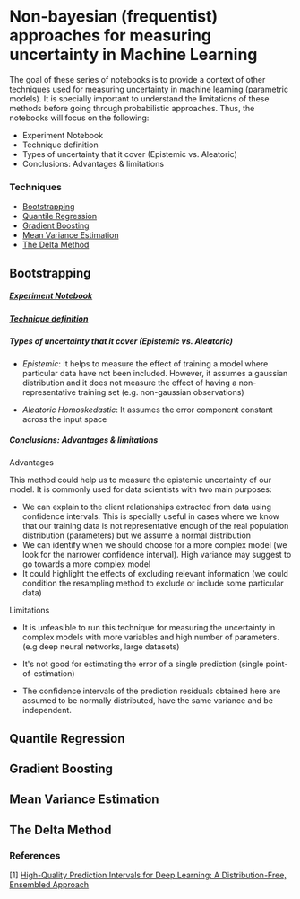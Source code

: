 # Non-bayesian (frequentist) approaches for measuring uncertainty in Machine Learning

The goal of these series of notebooks is to provide a context of other techniques used for measuring uncertainty in machine learning (parametric models). It is specially important to understand the limitations of these methods before going through probabilistic approaches. Thus, the notebooks will focus on the following: 

  - Experiment Notebook
  - Technique definition
  - Types of uncertainty that it cover (Epistemic vs. Aleatoric)
  - Conclusions: Advantages & limitations

### Techniques

* [Bootstrapping](#Bootstrapping)
* [Quantile Regression](#QuantileRegression)
* [Gradient Boosting](#GradientBoostingLoss)
* [Mean Variance Estimation](#MVE)
* [The Delta Method](#DeltaMethod)


<h2 id="Bootstrapping">Bootstrapping </h2> 

#####  [Experiment Notebook](./boostrapping_confidence_intervals.ipynb)

#####  [Technique definition](https://machinelearningmastery.com/calculate-bootstrap-confidence-intervals-machine-learning-results-python/)

##### Types of uncertainty that it cover (Epistemic vs. Aleatoric)
 
- *Epistemic*: It helps to measure the effect of training a model where particular data have not been included. However, it assumes a gaussian distribution and it does not measure the effect of having a non-representative training set (e.g. non-gaussian observations)
 
- *Aleatoric Homoskedastic*: It assumes the error component constant across the input space

##### Conclusions: Advantages & limitations

Advantages

This method could help us to measure the epistemic uncertainty of our model. It is commonly used for data scientists with two main purposes:
- We can explain to the client relationships extracted from data using confidence intervals. This is specially useful in cases where we know that our training data is not representative enough of the real population distribution (parameters) but we assume a normal distribution
- We can identify when we should choose for a more complex model (we look for the narrower confidence interval). High variance may suggest to go towards a more complex model
- It could highlight the effects of excluding relevant information (we could condition the resampling method to exclude or include some particular data)

Limitations

- It is unfeasible to run this technique for measuring the uncertainty in complex models with more variables and high number of parameters. (e.g deep neural networks, large datasets)

- It's not good for estimating the error of a single prediction (single point-of-estimation)

- The confidence intervals of the prediction residuals obtained here are assumed to be normally distributed, have the same variance and be independent. 

<h2 id="QuantileRegression">Quantile Regression </h2> 


<h2 id="GradientBoostingLoss">Gradient Boosting </h2> 


<h2 id="MVE">Mean Variance Estimation </h2> 


<h2 id="DeltaMethod">The Delta Method </h2> 

### References


[1] [High-Quality Prediction Intervals for Deep Learning:
A Distribution-Free, Ensembled Approach](https://arxiv.org/pdf/1802.07167.pdf)
